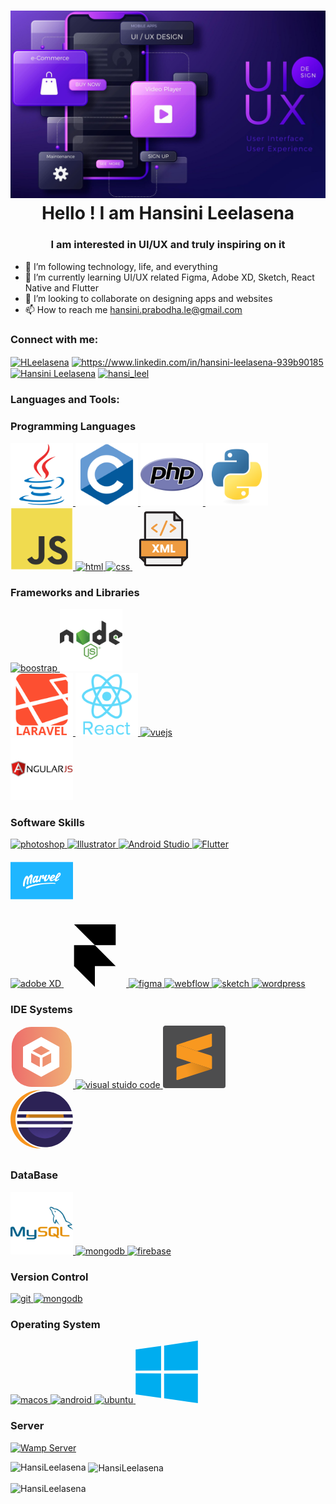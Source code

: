 
<h1 align="center">
     <img src="https://github.com/HansiLeelasena/HansiLeelasena/blob/main/Upload.jpg"/> <br/>
  Hello ! I am Hansini Leelasena </h1>
<h3 align="center">I am interested in UI/UX and truly inspiring on it </h3>


- 👀 I’m following technology, life, and everything
- 🌱 I’m currently learning UI/UX related Figma, Adobe XD, Sketch, React Native and Flutter
- 👯 I’m looking to collaborate on designing apps and websites
- 📫 How to reach me hansini.prabodha.le@gmail.com

<h3 align="left">Connect with me:</h3>
<p align="left">
<a href="https://twitter.com/HLeelasena" target="blank"><img align="center" src="https://raw.githubusercontent.com/rahuldkjain/github-profile-readme-generator/master/src/images/icons/Social/twitter.svg" alt="HLeelasena" height="30" width="40" /></a>
<a href="https://www.linkedin.com/in/hansini-leelasena-939b90185/" target="blank"><img align="center" src="https://raw.githubusercontent.com/rahuldkjain/github-profile-readme-generator/master/src/images/icons/Social/linked-in-alt.svg" alt="https://www.linkedin.com/in/hansini-leelasena-939b90185" height="30" width="40" /></a>
<a href="https://www.facebook.com/hansini.leelasena.7" target="blank"><img align="center" src="https://raw.githubusercontent.com/rahuldkjain/github-profile-readme-generator/master/src/images/icons/Social/facebook.svg" alt="Hansini Leelasena" height="30" width="40" /></a>
<a href="https://www.instagram.com/hansi_leel/" target="blank"><img align="center" src="https://raw.githubusercontent.com/rahuldkjain/github-profile-readme-generator/master/src/images/icons/Social/instagram.svg" alt="hansi_leel" height="30" width="40" /></a>
</p>

<h3 align="left">Languages and Tools:</h3>
<p align="left">
  <h3>Programming Languages</h3>
									

<a href="https://www.java.com" target="_blank" rel="noreferrer"> <img src="https://raw.githubusercontent.com/devicons/devicon/master/icons/java/java-original.svg" 
										alt="java" width="100" height="100"/> </a> 
									<a href="https://www.cprogramming.com/" target="_blank" rel="noreferrer"> <img src="https://raw.githubusercontent.com/devicons/devicon/master/icons/c/c-original.svg" 
										alt="c" width="100" height="100"/> </a> 
									<a href="https://www.php.net" target="_blank" rel="noreferrer"> <img src="https://raw.githubusercontent.com/devicons/devicon/master/icons/php/php-original.svg" 
										alt="php" width="100" height="100"/> </a>
									<a href="https://www.python.org" target="_blank" rel="noreferrer"> <img src="https://raw.githubusercontent.com/devicons/devicon/master/icons/python/python-original.svg" 
										alt="python" width="100" height="100"/> </a> 
									<a href="https://www.javascript.com/" target="_blank" rel="noreferrer"> <img src="https://raw.githubusercontent.com/devicons/devicon/master/icons/javascript/javascript-original.svg" 
										alt="javascript" width="100" height="100"/> </a> 
									<a href="https://html.com/" target="_blank" rel="noreferrer"> <img src="https://cdn.jsdelivr.net/gh/devicons/devicon/icons/html5/html5-original.svg" 
										alt="html" width="100" height="100"/> </a> 
									<a href="https://www.w3.org/Style/CSS/Overview.en.html" target="_blank" rel="noreferrer"> <img src="https://cdn.jsdelivr.net/gh/devicons/devicon/icons/css3/css3-original.svg" 
										alt="css" width="100" height="100"/> </a> 
									<a href="https://www.xml.com/" target="_blank" rel="noreferrer"> <svg xmlns="http://www.w3.org/2000/svg" viewBox="0 0 64 64" id="xml-file" width="100" height="100">
										<path fill="none" d="M0 0h64v64H0z"></path><path fill="#ba6d20" d="m13 56-5.01-5H13v5zM51 56l5.01-5H51v5z"></path>
										<path fill="#b2b2b2" d="M51 13h-7.99V5.01L51 13z"></path><path fill="#f1f1f1" d="M43 5H14.59A1.59 1.59 0 0 0 13 6.59v51a1.6 1.6 0 0 0 1.59 1.6h34.82A1.6 1.6 0 0 0 51 57.54V13h-8Z"></path><path fill="none" stroke="#231f20" stroke-linecap="round" stroke-linejoin="round" stroke-width="2" d="M43 5H14.59A1.59 1.59 0 0 0 13 6.59v51a1.6 1.6 0 0 0 1.59 1.6h34.82A1.6 1.6 0 0 0 51 57.54V13h-8Z"></path>
										<path fill="none" stroke="#231f20" stroke-linecap="round" stroke-linejoin="round" stroke-width="2" d="M51 13h-7.99V5.01L51 13zM13 56l-5.01-5H13v5zM51 56l5.01-5H51v5z"></path><path fill="#ee9b40" d="M9 33h46a1 1 0 0 1 1 1v17H8V34a1 1 0 0 1 1-1Z"></path><path fill="none" stroke="#231f20" stroke-linecap="round" stroke-linejoin="round" stroke-width="2" d="M9 33h46a1 1 0 0 1 1 1v17h0H8h0V34a1 1 0 0 1 1-1Z"></path>
										<path fill="#fff" d="m25.57 46-1.73-2.54L22.36 46H20.1l2.61-4.21-2.7-4h2.35l1.64 2.5 1.44-2.47h2.26l-2.58 4.12L27.91 46zm12.3-8.12V46h-2v-5.08L34.13 46h-1.71l-1.77-5.09V46h-2v-8.12h2.41l2.21 5.66 2.16-5.66zm3.34 6.61h2.64V46h-4.62v-8.18h2z"></path><path fill="#ee9b40" d="M25.67 24.19c.07.13.13.24.18.35a1 1 0 0 1 .07.33.74.74 0 0 1-.27.59 1 1 0 0 1-.7.24 1.5 1.5 0 0 1-.56-.1c-.32-.22-.66-.47-1-.76L22.24 24l-1.47-1.1-1.34-1a.87.87 0 0 1 .13-1.47l.44-.33.87-.68 1.06-.83 1.07-.84.85-.67a4.69 4.69 0 0 1 .47-.34 1.49 1.49 0 0 1 .56-.13 1 1 0 0 1 .7.25.8.8 0 0 1 .27.6 1 1 0 0 1-.25.68c-.24.19-.54.44-.91.72l-1.14.87-1.05.82-.85.67 4 3zm12.7-.02 4-3-.85-.67-1-.82-1.14-.87c-.37-.28-.67-.53-.91-.72a1 1 0 0 1-.25-.68.8.8 0 0 1 .27-.6 1 1 0 0 1 .7-.25 1.49 1.49 0 0 1 .56.13 4.69 4.69 0 0 1 .47.34l.85.67 1.07.84 1.06.83.87.68.45.35a.87.87 0 0 1 .13 1.47l-1.34 1L41.76 24l-1.13.85c-.36.29-.7.54-1 .76a1.5 1.5 0 0 1-.56.1 1 1 0 0 1-.7-.24.74.74 0 0 1-.27-.59 1 1 0 0 1 .07-.33c.05-.11.11-.22.18-.35zm-4.24-10.36a1.13 1.13 0 0 1 .95-.58 1 1 0 0 1 .68.24.86.86 0 0 1 .29.67.88.88 0 0 1-.06.33l-4 9.17c-.36.82-.72 1.66-1.09 2.52s-.74 1.69-1.1 2.52a1.22 1.22 0 0 1-.46.4 1.37 1.37 0 0 1-.49.11 1 1 0 0 1-.67-.23.86.86 0 0 1-.28-.7A1.87 1.87 0 0 1 28 28l3.93-9.06c.35-.84.73-1.7 1.11-2.57z"></path></svg> 
									</a>
									

<h3>Frameworks and Libraries</h3>
									

<a href="https://boostrap.com/" target="_blank" rel="noreferrer"> <img src="https://cdn.jsdelivr.net/gh/devicons/devicon/icons/bootstrap/bootstrap-original.svg" 
										alt="boostrap" width="100" height="100"/> </a> 
									<a href="https://nodejs.org" target="_blank" rel="noreferrer"> <img src="https://raw.githubusercontent.com/devicons/devicon/master/icons/nodejs/nodejs-original-wordmark.svg" 
										alt="nodejs" width="100" height="100"/> </a>  
									<a href="https://laravel.com/" target="_blank" rel="noreferrer"> <img src="https://raw.githubusercontent.com/devicons/devicon/master/icons/laravel/laravel-plain-wordmark.svg" 
										alt="laravel" width="100" height="100"/> </a> 
									<a href="https://reactjs.org/" target="_blank" rel="noreferrer"> <img src="https://raw.githubusercontent.com/devicons/devicon/master/icons/react/react-original-wordmark.svg" 
										alt="react" width="100" height="100"/> </a> 
									<a href="https://vuejs.org/" target="_blank" rel="noreferrer"> <img src="https://cdn.jsdelivr.net/gh/devicons/devicon/icons/vuejs/vuejs-original.svg"  
											alt="vuejs" width="100" height="100"/> </a> 	
									<a href="https://angular.io" target="_blank" rel="noreferrer"> <img src="https://raw.githubusercontent.com/devicons/devicon/master/icons/angularjs/angularjs-original-wordmark.svg" 
										alt="angularjs" width="100" height="100"/> </a> </br>
									
									
<h3>Software Skills</h3>
								
<a href="https://www.adobe.com/" target="_blank" rel="noreferrer"> <img src="https://cdn.jsdelivr.net/gh/devicons/devicon/icons/photoshop/photoshop-plain.svg" 
										alt="photoshop" width="100" height="100"/> </a> 
									<a href="https://www.adobe.com/" target="_blank" rel="noreferrer"> <img src="https://cdn.jsdelivr.net/gh/devicons/devicon/icons/illustrator/illustrator-plain.svg"
											alt="Illustrator" width="100" height="100"/> </a> 
									<a href="https://developer.android.com/studio" target="_blank" rel="noreferrer"> <img src="https://cdn.jsdelivr.net/gh/devicons/devicon/icons/androidstudio/androidstudio-original.svg"
												alt="Android Studio" width="100" height="100"/> </a>
									<a href="https://flutter.dev/" target="_blank" rel="noreferrer"> <img src="https://cdn.jsdelivr.net/gh/devicons/devicon/icons/flutter/flutter-original.svg"  
													alt="Flutter" width="100" height="100"/> </a>	
									<a href="https://marvelapp.com/" target="_blank" rel="noreferrer"> <svg xmlns="http://www.w3.org/2000/svg" 
										width="100" height="100" viewBox="0 0 296 176" id="marvel"><path fill="#1fb6ff" d="M-236 0h768v176h-768V0z">
										</path><path fill="#fff" d="M211 99.2c-65.1-4.9-118.9 10.4-131 16.1-6.7 3-7.2 6.8-6.2 8.9.9 1.6 4.1 2.6 7.6.8 25.8-13.7 78.1-24.6 129.6-21.5 1.2 0 2.2-1 2.2-2.2 0-1.1-1-2.1-2.2-2.1zM227.1 80c-2.7 3-6.7 5.3-8 4.2-1.2-1.1 0-4.7 0-4.7 6.4-4.1 18.8-14.5 18.8-22.5 0-7.4-6.7-9.7-13.8-2.8-5.7 6.1-9.9 13.5-12.1 21.6-3.7 3.6-9.5 8.2-14.8 8.2-2.7 0-3.5-1.9-3.1-4.5 4.5-.1 16.9-3.5 16.9-13.8 0-1.7-.8-3.3-2-4.5-1.3-1.2-3-1.7-4.7-1.6-5.6 0-12.8 5.7-16.3 13.7-1-.2-1.9-.5-2.8-.9.9-2 1.7-4 2.2-6.1.8-4.2-1-6.8-4.5-6.5-2.2.2-4.9 2.1-5.4 6.5-.2 2.2.2 4.5 1.2 6.5-1.5 4.7-7.8 10.6-9.9 10.4s.3-8.6 2.4-14.8c1.2-1.2 2.1-2.6 2.7-4.2.6-1.2.2-2.7-1-3.4-3.2-1.2-6.8.3-8.2 3.4-.9 1.5-1.6 3.1-2.2 4.7-1.7 2.1-4.5 4.7-5.3 4.5-1.2-.8 2.7-5.9 2.2-8.7-.4-2.4-2.5-4-4.9-3.8-3.5.5-8.2 7.1-8.2 7.1.5-1.2.9-2.5 1-3.8-.2-2.5-4.9-3.6-7.2.9-1.6 4.3-2.8 8.8-3.5 13.4-1 2.1-4.9 8.2-8 8.4-2.5.2.6-10.8 1-11.4 1.4-2.1 3.1-6.5 2.7-8.4 0-.9-.4-1.8-1.1-2.4-.7-.6-1.7-.7-2.6-.5-1.6.4-2.9 1.4-3.7 2.8-1.1-1.4-2.9-2-4.7-1.7-10.3 1.1-16.9 18.8-16.2 27.1.6 4.5 2.7 7.2 6.7 6.7 4.5-.6 8.2-7 8.2-7s1 5.3 5.8 4.7c3.6-1.1 6.8-3.3 9.1-6.3-.1.3-.2.6-.2.9-.8 4.5 6.7 4 7.4.6 2.2-16.9 8-23.9 9.7-23.9 1.4 0-3.7 8-.8 11 2.2 2.7 6.2.6 9.5-2.2-.6 2.1-.9 4.3-1 6.5-.2 4.7 1.5 8.5 6.2 8.4 6.2-.2 12.8-7.8 17.1-15 1.1.7 2.4 1.2 3.7 1.5-.4 1.7-.6 3.4-.5 5.2.4 5.5 4.3 7.6 8.8 7.4 5.3-.2 11.5-4.2 15.7-7.8 0 .2-.1.4-.2.6-.4 2.7.2 7.6 4.1 7.8 4.5.4 12.2-4.2 16.1-8.9 3.3-2.1.1-5.1-2.3-2.6zm4.2-22.9c.5 0 .8.5.8.9 0 4.7-12.1 14.8-12.1 14.8s7.9-15.7 11.3-15.7zM202.2 67c.4 0 .8.1 1.1.4.3.3.4.7.3 1.1 0 2.7-3.7 4.7-7.8 4.7 2.2-3.1 4.7-6.2 6.4-6.2zm-80.5 7.4c-.4 2.8-5.4 15.6-8.2 15.6-3.5.2 1.7-18 7.4-17.9 1.1 0 1.1.8.8 2.3zm-43.8 3.4c3.3 0-2.7 16.9-1.9 24.3.8 7.4 9.1 5.3 8.5.9-1-7.2 4.1-30.2 9.1-30.2 3.7 0-4.1 15.8-2.5 25.6 1 6.5 9.9 4.5 8.9.4-2.7-12.9 6.4-25.4 5.2-34.5-.6-3.8-2.7-5.9-5.3-5.9-8.4 0-15.2 16.7-15.2 16.7s.8-9.5-6-9.9C68.9 64.7 58.8 89 59 111c.2 7 9.1 5.9 8.5.2-.5-9.8 5.3-33.4 10.4-33.4z"></path></svg>  
														</a>	
									<a href="https://www.adobe.com/" target="_blank" rel="noreferrer"> <img src="https://cdn.jsdelivr.net/gh/devicons/devicon/icons/xd/xd-plain.svg" 
										alt="adobe XD" width="100" height="100"/> </a> 
									<a href="https://framer.com/" target="_blank" rel="noreferrer"> <svg xmlns="http://www.w3.org/2000/svg" width="100" height="100" 
										enable-background="new 0 0 24 24" viewBox="0 0 24 24" id="framer"><polygon points="4 16 12 24 12 16 20 16 12 8 4 8"></polygon>
										<polygon points="20 0 4 0 12 8 20 8"></polygon></svg> </a> 
									<a href="https://www.figma.com/" target="_blank" rel="noreferrer"> <img src="https://www.vectorlogo.zone/logos/figma/figma-icon.svg" 
										alt="figma" width="100" height="100"/> </a> 
									<a href="https://webflow.com/?r=0" target="_blank" rel="noreferrer"> <img src="https://cdn.jsdelivr.net/gh/devicons/devicon/icons/webflow/webflow-original.svg" 
										alt="webflow" width="100" height="100"/> </a> 
									<a href="https://www.sketch.com/" target="_blank" rel="noreferrer"> <img src="https://cdn.jsdelivr.net/gh/devicons/devicon/icons/sketch/sketch-original.svg"  
											alt="sketch" width="100" height="100"/> </a> 
									<a href="https://wordpress.com/" target="_blank" rel="noreferrer"> <img src="https://cdn.jsdelivr.net/gh/devicons/devicon/icons/wordpress/wordpress-original.svg"  
										alt="wordpress" width="100" height="100"/> </a> </br>

								
										
<h3>IDE Systems</h3>
								
<a href="https://netbeans.apache.org/front/main/" target="_blank" rel="noreferrer"> <svg xmlns="http://www.w3.org/2000/svg" width="100" height="100" fill="none" viewBox="0 0 25 24" id="apache-netbeans"><rect width="24" height="24" x=".463" fill="url(#paint0_linear_302_4658)" rx="8"></rect><path fill="#fff" fill-rule="evenodd" d="M12.2727 4L5 8V16L12.2727 20L19.5455 16V8L12.2727 4ZM12.2727 7.63636L8.77625 9.54353L12.2727 11.3838L15.7692 9.54353L12.2727 7.63636ZM8.27273 14.1818V10.5113L11.7273 12.3295V16.0661L8.27273 14.1818ZM16.2727 14.1818L12.8182 16.0661V12.3295L16.2727 10.5113V14.1818Z" clip-rule="evenodd"></path>
										<defs><linearGradient id="paint0_linear_302_4658" x1=".463" x2="24.463" y1="12" y2="12" gradientUnits="userSpaceOnUse"><stop stop-color="#ED6D6B"></stop><stop offset="1" stop-color="#F0B076"></stop></linearGradient></defs></svg>
										</a> 
									<a href="https://visualstudio.microsoft.com/" target="_blank" rel="noreferrer"> <img src="https://cdn.jsdelivr.net/gh/devicons/devicon/icons/visualstudio/visualstudio-plain.svg"  
											alt="visual stuido code" width="100" height="100"/> </a> 
									<a href="https://www.sublimetext.com/" target="_blank" rel="noreferrer"> <svg xmlns="http://www.w3.org/2000/svg" width="100" height="100" viewBox="0 0 24 24" id="sublime-text"><path fill="#4D4D4E" d="M23.071 23.997H.929A.933.933 0 0 1 0 23.068V.932C0 .422.419.003.929.003H23.07c.51 0 .929.419.929.929v22.141a.93.93 0 0 1-.928.924z"></path><path fill="#F89820" d="m5.533 7.249 12.559-3.986s.892-.467.677.397l.031 3.841s.156.564-.618.704L13.08 9.8 5.533 7.249z"></path><path fill="#F89820" d="M5.533 7.249s-.494.118-.349.962l-.027 3.701s-.043.467.843.655l12.446 4.007s.419.167.371-.349l.005-4.125s.118-.424-.655-.704L13.08 9.8 5.533 7.249z"></path><linearGradient id="a" x1="-1.78" x2=".491" y1="-774.227" y2="-773.441" gradientTransform="matrix(5.5944 0 0 -5.5944 15.841 -4312.876)" gradientUnits="userSpaceOnUse"><stop offset=".233" stop-color="#f89822"></stop><stop offset="1" stop-color="#c27818"></stop>
									</linearGradient><path fill="url(#a)" d="m11.017 14.178-5.296 1.617s-.639.021-.564 1.219-.005 3.61-.005 3.61.054.446.666.188l12.559-4.007s.446-.113.07-.236c-.377-.119-7.43-2.391-7.43-2.391z"></path></svg>  
									</a>
									<a href="https://www.eclipse.org/downloads/packages/installer" target="_blank" rel="noreferrer"> <svg xmlns="http://www.w3.org/2000/svg" width="100" height="100" preserveAspectRatio="xMinYMin meet" viewBox="0 0 256 240" id="eclipse"><defs><linearGradient id="a" x1="50%" x2="50%" y1="1089.396%" y2="-159.5%"><stop offset="30.33%" stop-color="#473788"></stop><stop offset="87.2%" stop-color="#2C2255"></stop></linearGradient><linearGradient id="b" x1="49.999%" x2="49.999%" y1="896.537%" y2="-352.359%"><stop offset="30.33%" stop-color="#473788"></stop><stop offset="87.2%" stop-color="#2C2255"></stop></linearGradient><linearGradient id="c" x1="49.999%" x2="49.999%" y1="215.17%" y2="-166.715%"><stop offset="30.33%" stop-color="#473788"></stop><stop offset="86.31%" stop-color="#2C2255"></stop></linearGradient></defs><path fill="#2C2255" d="M70.382 153.049H31.26c5.18 17.768 14.792 33.693 28.864 47.768 22.434 22.436 49.41 33.64 80.956 33.64 6.306 0 12.416-.47 18.35-1.365 23.761-3.587 44.565-14.33 62.39-32.275 14.162-14.07 23.842-30 29.062-47.768H70.382zM48.81 99.915H28.373a119.493 119.493 0 0 0-1.488 13.775h228.399c-.233-4.7-.743-9.285-1.497-13.775M26.885 126.482c.231 4.703.738 9.287 1.488 13.775h225.418a118.86 118.86 0 0 0 1.5-13.775M250.887 87.12c-5.215-17.817-14.897-33.817-29.067-47.99-17.778-17.777-38.522-28.443-62.207-32.031a123.318 123.318 0 0 0-18.532-1.386c-31.546 0-58.524 11.143-80.956 33.418C46.048 53.303 36.43 69.303 31.254 87.12"></path><path fill="#F7941E" d="M20.093 120.09C20.093 59.753 65.407 9.621 124.357.803c-1.462-.053-2.932-.112-4.409-.112C53.796.692.164 54.15.164 120.09c0 65.943 53.63 119.397 119.784 119.397 1.482 0 2.951-.056 4.419-.11-58.96-8.817-104.274-58.95-104.274-119.287z"></path><g>
										<path fill="url(#a)" d="M155.728 14.226A77.824 77.824 0 0 0 153.364.451H2.642A77.753 77.753 0 0 0 .276 14.226h155.452z" transform="translate(63.083 99.461)"></path><path fill="url(#b)" d="M155.728 27.02H.278a77.611 77.611 0 0 0 2.364 13.776h150.724a77.821 77.821 0 0 0 2.362-13.776z" transform="translate(63.083 99.461)"></path><path fill="url(#c)" d="M78.003 98.636c31.3 0 58.282-18.441 70.706-45.048H7.297c12.425 26.607 39.405 45.048 70.706 45.048z" transform="translate(63.083 99.461)"></path></g><g fill="#FFF"><path d="M51.84 126.482h203.29c.108-2.035.168-4.084.168-6.147 0-2.232-.081-4.444-.208-6.647H26.885c-.126 2.2-.208 4.415-.208 6.647 0 2.063.06 4.112.168 6.147H51.84zM69.924 87.12H31.252c-1.271 4.166-2.091 8.44-2.879 12.795H253.065a113.52 113.52 0 0 0-3.075-12.795M238.373 140.255H28.371c.766 4.352 1.638 8.623 2.888 12.794H250.738a113.252 113.252 0 0 0 3.023-12.794h-15.388z"></path></g></svg> 
									</a></br>
						
									

<h3>DataBase</h3>
									
<a href="https://www.mysql.com/" target="_blank" rel="noreferrer"> <img src="https://raw.githubusercontent.com/devicons/devicon/master/icons/mysql/mysql-original-wordmark.svg" 
										alt="mysql" wwidth="100" height="100"/> </a>
									<a href="https://www.mongodb.com/" target="_blank" rel="noreferrer"> <img src="https://cdn.jsdelivr.net/gh/devicons/devicon/icons/mongodb/mongodb-original.svg"
											alt="mongodb" wwidth="100" height="100"/> </a>
									<a href="https://firebase.google.com/" target="_blank" rel="noreferrer"> <img src="https://www.vectorlogo.zone/logos/firebase/firebase-icon.svg" 
										alt="firebase" width="100" height="100"/> </a> </br>
						


<h3>Version Control</h3>
									
									
<a href="https://git-scm.com/" target="_blank" rel="noreferrer"> <img src="https://cdn.jsdelivr.net/gh/devicons/devicon/icons/git/git-original.svg"  
										alt="git" wwidth="100" height="100"/> </a>
									<a href="https://github.com/" target="_blank" rel="noreferrer"> <img src="https://cdn.jsdelivr.net/gh/devicons/devicon/icons/github/github-original.svg"
											alt="mongodb" wwidth="100" height="100"/> </a> </br>
						
								

<h3>Operating System</h3>
									
<a href="https://www.apple.com/macos/sonoma/" target="_blank" rel="noreferrer"> <img src="https://cdn.jsdelivr.net/gh/devicons/devicon/icons/apple/apple-original.svg"  
										alt="macos" wwidth="100" height="100"/> </a>
									<a href="https://www.android.com/" target="_blank" rel="noreferrer"> <img src="https://cdn.jsdelivr.net/gh/devicons/devicon/icons/android/android-original.svg" 
											alt="android" wwidth="100" height="100"/> </a>
									<a href="https://ubuntu.com/" target="_blank" rel="noreferrer"> <img src="https://cdn.jsdelivr.net/gh/devicons/devicon/icons/ubuntu/ubuntu-plain.svg"
												alt="ubuntu" wwidth="100" height="100"/> </a>
									<a href="https://www.microsoft.com/en-us/windows?r=1" target="_blank" rel="noreferrer"> <svg xmlns="http://www.w3.org/2000/svg" width="100" height="100" preserveAspectRatio="xMidYMid" viewBox="0 0 256 257" id="windows"><path fill="#00ADEF" d="M0 36.357L104.62 22.11l.045 100.914-104.57.595L0 36.358zm104.57 98.293l.08 101.002L.081 221.275l-.006-87.302 104.494.677zm12.682-114.405L255.968 0v121.74l-138.716 1.1V20.246zM256 135.6l-.033 121.191-138.716-19.578-.194-101.84L256 135.6z"></path></svg> </a>
										 </br>
						
									

<h3>Server</h3>
									
									
<a href="https://www.wampserver.com/en/" target="_blank" rel="noreferrer"> <img src="https://iconspng.com/clipart/wamp-server-logo/wamp-server-logo.svg"  
										alt="Wamp Server " wwidth="100" height="100"/> </a>
										 </br>
						
									
</p>

<p><img align="left" src="https://github-readme-stats.vercel.app/api/top-langs?username=HansiLeelasena&show_icons=true&locale=en&layout=compact" alt="HansiLeelasena" /></p>
<p>&nbsp;<img align="center" src="https://github-readme-stats.vercel.app/api?username=HansiLeelasena&show_icons=true&locale=en" alt="HansiLeelasena" /></p>
<p><img align="center" src="https://github-readme-streak-stats.herokuapp.com/?user=HansiLeelasena&" alt="HansiLeelasena" /></p>

